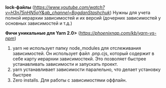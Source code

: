 **lock-файлы** (_https://www.youtube.com/watch?v=H3n75nHN5qY&ab_channel=BogdanStashchuk_)
Нужны для учета полной иерархии зависимостей и их версий (дочерних зависимостей у основных зависимостей и т.д.)

**Фичи уникальные для Yarn 2.0>** (_https://phoenixnap.com/kb/yarn-vs-npm_)
1. yarn не использует папку node_modules для отслеживания зависимостей. Он использует файл .pnp.cjs, который содержит в себе карту иерархии зависимостекй. 
   Это позволяет быстрее устанавливать зависимости и запускать проект.
2. yarn устанавливает зависимости паралельно, что делает установку быстрее
3. Zero installs. Для работы с зависимостями оффлайн.